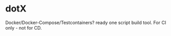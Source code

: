 # dotX
Docker/Docker-Compose/Testcontainers? ready one script build tool.
For CI only - not for CD.
